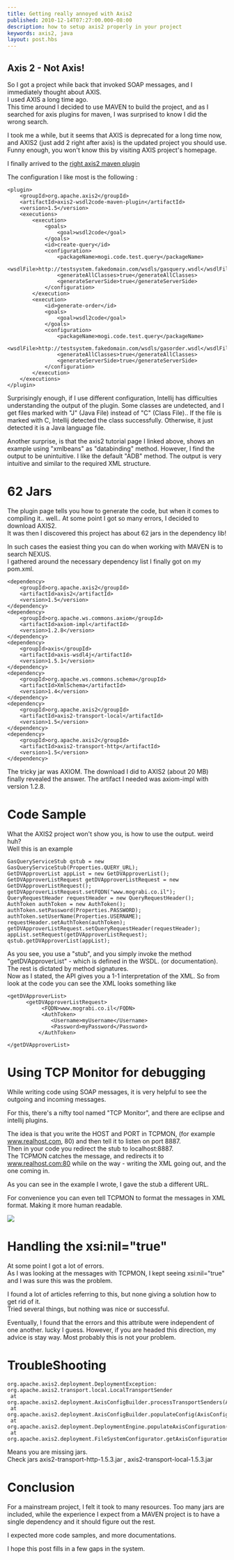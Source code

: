 ```yaml
---
title: Getting really annoyed with Axis2
published: 2010-12-14T07:27:00.000-08:00
description: how to setup axis2 properly in your project
keywords: axis2, java
layout: post.hbs
---
```


## Axis 2 - Not Axis!

So I got a project while back that invoked SOAP messages, and I immediately thought about AXIS.  
I used AXIS a long time ago.  
This time around I decided to use MAVEN to build the project, and as I searched for axis plugins for maven, I was surprised to know I did the wrong search.  

I took me a while, but it seems that AXIS is deprecated for a long time now, and AXIS2 (just add 2 right after axis) is the updated project you should use. Funny enough, you won't know this by visiting AXIS project's homepage.  

I finally arrived to the [right axis2 maven plugin](http://axis.apache.org/axis2/java/core/tools/maven-plugins/maven-wsdl2code-plugin.html)  

The configuration I like most is the following :  

```
<plugin>
    <groupId>org.apache.axis2</groupId>
    <artifactId>axis2-wsdl2code-maven-plugin</artifactId>
    <version>1.5</version>
    <executions>
        <execution>
            <goals>
                <goal>wsdl2code</goal>
            </goals>
            <id>create-query</id>
            <configuration>
                <packageName>mogi.code.test.query</packageName>
                <wsdlFile>http://testsystem.fakedomain.com/wsdls/gasquery.wsdl</wsdlFile>
                <generateAllClasses>true</generateAllClasses>
                <generateServerSide>true</generateServerSide>
            </configuration>
        </execution>
        <execution>
            <id>generate-order</id>
            <goals>
                <goal>wsdl2code</goal>
            </goals>
            <configuration>
                <packageName>mogi.code.test.query</packageName>
                <wsdlFile>http://testsystem.fakedomain.com/wsdls/gasorder.wsdl</wsdlFile>
                <generateAllClasses>true</generateAllClasses>
                <generateServerSide>true</generateServerSide>
            </configuration>
        </execution>
    </executions>
</plugin>
```

Surprisingly enough, if I use different configuration, Intellij has difficulties understanding the output of the plugin. Some classes are undetected, and I get files marked with "J" (Java File) instead of "C" (Class File).. If the file is marked with C, Intellij detected the class successfully. Otherwise, it just detected it is a Java language file.  

Another surprise, is that the axis2 tutorial page I linked above, shows an example using "xmlbeans" as "databinding" method. However, I find the output to be unintuitive. I like the default "ADB" method. The output is very intuitive and similar to the required XML structure.  

# 62 Jars

The plugin page tells you how to generate the code, but when it comes to compiling it.. well.. At some point I got so many errors, I decided to download AXIS2\.  
It was then I discovered this project has about 62 jars in the dependency lib!  

In such cases the easiest thing you can do when working with MAVEN is to search NEXUS.  
I gathered around the necessary dependency list I finally got on my pom.xml.  

```
<dependency>
    <groupId>org.apache.axis2</groupId>
    <artifactId>axis2</artifactId>
    <version>1.5</version>
</dependency>
<dependency>
    <groupId>org.apache.ws.commons.axiom</groupId>
    <artifactId>axiom-impl</artifactId>
    <version>1.2.8</version>
</dependency>
<dependency>
    <groupId>axis</groupId>
    <artifactId>axis-wsdl4j</artifactId>
    <version>1.5.1</version>
</dependency>
<dependency>
    <groupId>org.apache.ws.commons.schema</groupId>
    <artifactId>XmlSchema</artifactId>
    <version>1.4</version>
</dependency>
<dependency>
    <groupId>org.apache.axis2</groupId>
    <artifactId>axis2-transport-local</artifactId>
    <version>1.5</version>
</dependency>
<dependency>
    <groupId>org.apache.axis2</groupId>
    <artifactId>axis2-transport-http</artifactId>
    <version>1.5</version>
</dependency>
```

The tricky jar was AXIOM. The download I did to AXIS2 (about 20 MB) finally revealed the answer. The artifact I needed was axiom-impl with version 1.2.8.  

# Code Sample

What the AXIS2 project won't show you, is how to use the output. weird huh?  
Well this is an example  

```
GasQueryServiceStub qstub = new GasQueryServiceStub(Properties.QUERY_URL);
GetDVApproverList appList = new GetDVApproverList();
GetDVApproverListRequest getDVApproverListRequest = new GetDVApproverListRequest();
getDVApproverListRequest.setFQDN("www.mograbi.co.il");
QueryRequestHeader requestHeader = new QueryRequestHeader();
AuthToken authToken = new AuthToken();
authToken.setPassword(Properties.PASSWORD);
authToken.setUserName(Properties.USERNAME);
requestHeader.setAuthToken(authToken);
getDVApproverListRequest.setQueryRequestHeader(requestHeader);
appList.setRequest(getDVApproverListRequest);
qstub.getDVApproverList(appList);
```

As you see, you use a "stub", and you simply invoke the method "getDVApproverList" - which is defined in the WSDL. (or documentation).  
The rest is dictated by method signatures.  
Now as I stated, the API gives you a 1-1 interpretation of the XML. So from look at the code you can see the XML looks something like  

```
<getDVApproverList>
      <getDVApproverListRequest>
           <FQDN>www.mograbi.co.il</FQDN>
           <AuthToken>
              <Username>myUsername</Username>
              <Password>myPassword</Password>
          </AuthToken>

</getDVApproverList>
```

# Using TCP Monitor for debugging

While writing code using SOAP messages, it is very helpful to see the outgoing and incoming messages.  

For this, there's a nifty tool named "TCP Monitor", and there are eclipse and intellij plugins.  

The idea is that you write the HOST and PORT in TCPMON, (for example www.realhost.com, 80) and then tell it to listen on port 8887\.  
Then in your code you redirect the stub to localhost:8887\.  
The TCPMON catches the message, and redirects it to www.realhost.com:80 while on the way - writing the XML going out, and the one coming in.  

As you can see in the example I wrote, I gave the stub a different URL.  

For convenience you can even tell TCPMON to format the messages in XML format. Making it more human readable.  

[![](http://4.bp.blogspot.com/_J3A8WqpdCX0/TR9-hlxWmCI/AAAAAAAAArg/VXzykoYEXJc/s320/tcpmon.png)](http://4.bp.blogspot.com/_J3A8WqpdCX0/TR9-hlxWmCI/AAAAAAAAArg/VXzykoYEXJc/s1600/tcpmon.png)

# Handling the xsi:nil="true"

At some point I got a lot of errors.  
As I was looking at the messages with TCPMON, I kept seeing xsi:nil="true" and I was sure this was the problem.  

I found a lot of articles referring to this, but none giving a solution how to get rid of it.  
Tried several things, but nothing was nice or successful.  

Eventually, I found that the errors and this attribute were independent of one another. lucky I guess. However, if you are headed this direction, my advice is stay way. Most probably this is not your problem.  

# TroubleShooting

```
org.apache.axis2.deployment.DeploymentException: org.apache.axis2.transport.local.LocalTransportSender
 at org.apache.axis2.deployment.AxisConfigBuilder.processTransportSenders(AxisConfigBuilder.java:694)  
 at org.apache.axis2.deployment.AxisConfigBuilder.populateConfig(AxisConfigBuilder.java:121)  
 at org.apache.axis2.deployment.DeploymentEngine.populateAxisConfiguration(DeploymentEngine.java:707)  
 at org.apache.axis2.deployment.FileSystemConfigurator.getAxisConfiguration(FileSystemConfigurator.java:116)  
```

Means you are missing jars.  
Check jars axis2-transport-http-1.5.3.jar , axis2-transport-local-1.5.3.jar  

# Conclusion

For a mainstream project, I felt it took to many resources. Too many jars are included, while the experience I expect from a MAVEN project is to have a single dependency and it should figure out the rest.  

I expected more code samples, and more documentations.  

I hope this post fills in a few gaps in the system.